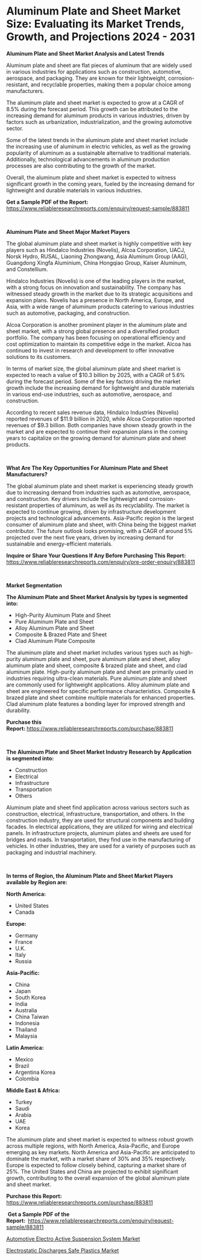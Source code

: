 <p><h1>Aluminum Plate and Sheet Market Size: Evaluating its Market Trends, Growth, and Projections 2024 - 2031</h1></p><p><strong>Aluminum Plate and Sheet Market Analysis and Latest Trends</strong></p>
<p><p>Aluminum plate and sheet are flat pieces of aluminum that are widely used in various industries for applications such as construction, automotive, aerospace, and packaging. They are known for their lightweight, corrosion-resistant, and recyclable properties, making them a popular choice among manufacturers.</p><p>The aluminum plate and sheet market is expected to grow at a CAGR of 8.5% during the forecast period. This growth can be attributed to the increasing demand for aluminum products in various industries, driven by factors such as urbanization, industrialization, and the growing automotive sector.</p><p>Some of the latest trends in the aluminum plate and sheet market include the increasing use of aluminum in electric vehicles, as well as the growing popularity of aluminum as a sustainable alternative to traditional materials. Additionally, technological advancements in aluminum production processes are also contributing to the growth of the market.</p><p>Overall, the aluminum plate and sheet market is expected to witness significant growth in the coming years, fueled by the increasing demand for lightweight and durable materials in various industries.</p></p>
<p><strong>Get a Sample PDF of the Report:&nbsp;</strong> <a href="https://www.reliableresearchreports.com/enquiry/request-sample/883811">https://www.reliableresearchreports.com/enquiry/request-sample/883811</a></p>
<p>&nbsp;</p>
<p><strong>Aluminum Plate and Sheet Major Market Players</strong></p>
<p><p>The global aluminum plate and sheet market is highly competitive with key players such as Hindalco Industries (Novelis), Alcoa Corporation, UACJ, Norsk Hydro, RUSAL, Liaoning Zhongwang, Asia Aluminum Group (AAG), Guangdong Xingfa Aluminium, China Hongqiao Group, Kaiser Aluminum, and Constellium.</p><p>Hindalco Industries (Novelis) is one of the leading players in the market, with a strong focus on innovation and sustainability. The company has witnessed steady growth in the market due to its strategic acquisitions and expansion plans. Novelis has a presence in North America, Europe, and Asia, with a wide range of aluminum products catering to various industries such as automotive, packaging, and construction.</p><p>Alcoa Corporation is another prominent player in the aluminum plate and sheet market, with a strong global presence and a diversified product portfolio. The company has been focusing on operational efficiency and cost optimization to maintain its competitive edge in the market. Alcoa has continued to invest in research and development to offer innovative solutions to its customers.</p><p>In terms of market size, the global aluminum plate and sheet market is expected to reach a value of $10.3 billion by 2025, with a CAGR of 5.6% during the forecast period. Some of the key factors driving the market growth include the increasing demand for lightweight and durable materials in various end-use industries, such as automotive, aerospace, and construction.</p><p>According to recent sales revenue data, Hindalco Industries (Novelis) reported revenues of $11.9 billion in 2020, while Alcoa Corporation reported revenues of $9.3 billion. Both companies have shown steady growth in the market and are expected to continue their expansion plans in the coming years to capitalize on the growing demand for aluminum plate and sheet products.</p></p>
<p>&nbsp;</p>
<p><strong>What Are The Key Opportunities For Aluminum Plate and Sheet Manufacturers?</strong></p>
<p><p>The global aluminum plate and sheet market is experiencing steady growth due to increasing demand from industries such as automotive, aerospace, and construction. Key drivers include the lightweight and corrosion-resistant properties of aluminum, as well as its recyclability. The market is expected to continue growing, driven by infrastructure development projects and technological advancements. Asia-Pacific region is the largest consumer of aluminum plate and sheet, with China being the biggest market contributor. The future outlook looks promising, with a CAGR of around 5% projected over the next five years, driven by increasing demand for sustainable and energy-efficient materials.</p></p>
<p><strong>Inquire or Share Your Questions If Any Before Purchasing This Report:</strong> <a href="https://www.reliableresearchreports.com/enquiry/pre-order-enquiry/883811">https://www.reliableresearchreports.com/enquiry/pre-order-enquiry/883811</a></p>
<p>&nbsp;</p>
<p><strong>Market Segmentation</strong></p>
<p><strong>The Aluminum Plate and Sheet Market Analysis by types is segmented into:</strong></p>
<p><ul><li>High-Purity Aluminum Plate and Sheet</li><li>Pure Aluminum Plate and Sheet</li><li>Alloy Aluminum Plate and Sheet</li><li>Composite & Brazed Plate and Sheet</li><li>Clad Aluminum Plate Composite</li></ul></p>
<p><p>The aluminum plate and sheet market includes various types such as high-purity aluminum plate and sheet, pure aluminum plate and sheet, alloy aluminum plate and sheet, composite & brazed plate and sheet, and clad aluminum plate. High-purity aluminum plate and sheet are primarily used in industries requiring ultra-clean materials. Pure aluminum plate and sheet are commonly used for lightweight applications. Alloy aluminum plate and sheet are engineered for specific performance characteristics. Composite & brazed plate and sheet combine multiple materials for enhanced properties. Clad aluminum plate features a bonding layer for improved strength and durability.</p></p>
<p><strong>Purchase this Report:&nbsp;</strong><a href="https://www.reliableresearchreports.com/purchase/883811">https://www.reliableresearchreports.com/purchase/883811</a></p>
<p>&nbsp;</p>
<p><strong>The Aluminum Plate and Sheet Market Industry Research by Application is segmented into:</strong></p>
<p><ul><li>Construction</li><li>Electrical</li><li>Infrastructure</li><li>Transportation</li><li>Others</li></ul></p>
<p><p>Aluminum plate and sheet find application across various sectors such as construction, electrical, infrastructure, transportation, and others. In the construction industry, they are used for structural components and building facades. In electrical applications, they are utilized for wiring and electrical panels. In infrastructure projects, aluminum plates and sheets are used for bridges and roads. In transportation, they find use in the manufacturing of vehicles. In other industries, they are used for a variety of purposes such as packaging and industrial machinery.</p></p>
<p>&nbsp;</p>
<p><strong>In terms of Region, the Aluminum Plate and Sheet Market Players available by Region are:</strong></p>
<p>
    <p> <strong> North America: </strong>
        <ul>
            <li>United States</li>
            <li>Canada</li>
        </ul>
        </p> 
    <p> <strong> Europe: </strong>
        <ul>
            <li>Germany</li>
            <li>France</li>
            <li>U.K.</li>
            <li>Italy</li>
            <li>Russia</li>
        </ul>
        </p> 
    <p> <strong> Asia-Pacific: </strong>
        <ul>
            <li>China</li>
            <li>Japan</li>
            <li>South Korea</li>
            <li>India</li>
            <li>Australia</li>
            <li>China Taiwan</li>
            <li>Indonesia</li>
            <li>Thailand</li>
            <li>Malaysia</li>
        </ul>
        </p> 
    <p> <strong> Latin America: </strong>
        <ul>
            <li>Mexico</li>
            <li>Brazil</li>
            <li>Argentina Korea</li>
            <li>Colombia</li>
        </ul>
        </p> 
    <p> <strong> Middle East & Africa: </strong>
        <ul>
            <li>Turkey</li>
            <li>Saudi</li>
            <li>Arabia</li>
            <li>UAE</li>
            <li>Korea</li>
        </ul>
    </p>
    </p>
<p><p>The aluminum plate and sheet market is expected to witness robust growth across multiple regions, with North America, Asia-Pacific, and Europe emerging as key markets. North America and Asia-Pacific are anticipated to dominate the market, with a market share of 30% and 35% respectively. Europe is expected to follow closely behind, capturing a market share of 25%. The United States and China are projected to exhibit significant growth, contributing to the overall expansion of the global aluminum plate and sheet market.</p></p>
<p><strong>Purchase this Report: </strong><a href="https://www.reliableresearchreports.com/purchase/883811">https://www.reliableresearchreports.com/purchase/883811</a></p>
<p>&nbsp;<strong>Get a Sample PDF of the Report:&nbsp;&nbsp;</strong><a href="https://www.reliableresearchreports.com/enquiry/request-sample/883811">https://www.reliableresearchreports.com/enquiry/request-sample/883811</a></p>
<p><strong></strong></p>
<p><p><a href="https://summer-dogwood-3e9.notion.site/Automotive-Electro-Active-Suspension-System-Market-Size-and-Examines-its-Market-Scope-with-a-Prima-d6dfec6794034d2c9a71066a9397a47b">Automotive Electro Active Suspension System Market</a></p><p><a href="https://github.com/Sherrillcrooksxa8i18ucf2m/Market-Research-Report-List-1/blob/main/electrostatic-discharges-safe-plastics-market.md">Electrostatic Discharges Safe Plastics Market</a></p></p>